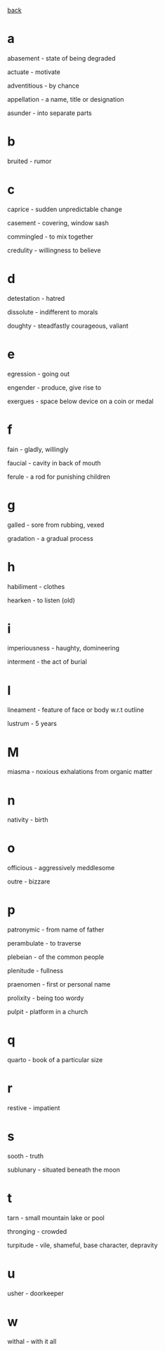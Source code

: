[back](../README.md)

# a

abasement - state of being degraded 

actuate - motivate 

adventitious - by chance 

appellation - a name, title or designation 

asunder - into separate parts

# b

bruited - rumor 

# c

caprice - sudden unpredictable change 

casement - covering, window sash 

commingled - to mix together 

credulity - willingness to believe 

# d

detestation - hatred 

dissolute - indifferent to morals 

doughty - steadfastly courageous, valiant 

# e

egression - going out 

engender - produce, give rise to 

exergues - space below device on a coin or medal 

# f

fain - gladly, willingly 

faucial - cavity in back of mouth 

ferule - a rod for punishing children 

# g

galled - sore from rubbing, vexed 

gradation - a gradual process 

# h

habiliment - clothes

hearken - to listen (old)

# i

imperiousness - haughty, domineering

interment - the act of burial 

# l

lineament - feature of face or body w.r.t outline

lustrum - 5 years

# M 

miasma - noxious exhalations from organic matter

# n

nativity - birth 

# o

officious - aggressively meddlesome 

outre - bizzare 

# p

patronymic - from name of father 

perambulate - to traverse 

plebeian - of the common people

plenitude - fullness

praenomen - first or personal name 

prolixity - being too wordy 

pulpit - platform in a church 

# q

quarto - book of a particular size 

# r

restive - impatient

# s 

sooth - truth 

sublunary - situated beneath the moon 

# t

tarn - small mountain lake or pool 

thronging - crowded 

turpitude - vile, shameful, base character, depravity 

# u

usher - doorkeeper 

# w

withal - with it all 
